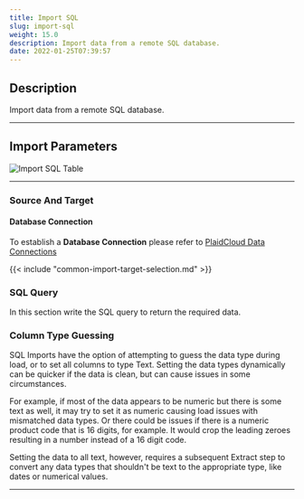 ```yaml
---
title: Import SQL
slug: import-sql
weight: 15.0
description: Import data from a remote SQL database.
date: 2022-01-25T07:39:57
---
```


## Description

Import data from a remote SQL database.

---

## Import Parameters

![Import SQL Table](/images/import_remote_sql_table.png)

---

### Source And Target
#### Database Connection

To establish a **Database Connection** please refer to 
[PlaidCloud Data Connections](https://docs.plaidcloud.com/docs/tools/data-connections/)


{{< include "common-import-target-selection.md" >}}

### SQL Query
In this section write the SQL query to return the required data. 

### Column Type Guessing
SQL Imports have the option of attempting to guess the data type during load, or to set all columns to type Text. Setting the data types dynamically can be quicker if the data is clean, but can cause issues in some circumstances.

For example, if most of the data appears to be numeric but there is some text as well, it may try to set it as numeric causing load issues with mismatched data types. Or there could be issues if there is a numeric product code that is 16 digits, for example. It would crop the leading zeroes resulting in a number instead of a 16 digit code.

Setting the data to all text, however, requires a subsequent Extract step to convert any data types that shouldn't be text to the appropriate type, like dates or numerical values.

---


